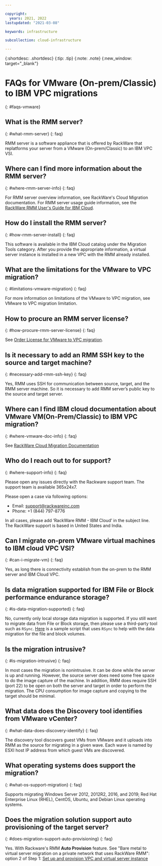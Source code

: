 ```yaml
---

copyright:
  years: 2021, 2022
lastupdated: "2021-03-08"

keywords: infrastructure

subcollection: cloud-infrastructure

---
```


{:shortdesc: .shortdesc}
{:tip: .tip}
{:note: .note}
{:new_window: target="_blank"}

# FAQs for VMware (On-prem/Classic) to IBM VPC migrations 
{: #faqs-vmware}

## What is the RMM server? 
{: #what-rmm-server}
{: faq}

RMM server is a software appliance that is offered by RackWare that replatforms your server from a VMware (On-prem/Classic) to an IBM VPC VSI. 
 
## Where can I find more information about the RMM server? 
{: #where-rmm-server-info}
{: faq}

For RMM server overview information, see RackWare's Cloud Migration documentation. For RMM server usage guide information, see the [RackWare RMM User's Guide for IBM Cloud](https://cloud.ibm.com/docs/cloud-infrastructure?topic=cloud-infrastructure-migrating-images-vmware-vpc). 
 
## How do I install the RMM server? 
{: #how-rmm-server-install}
{: faq}

This software is available in the IBM Cloud catalog under the Migration Tools category. After you provide the appropriate information, a virtual server instance is installed in a new VPC with the RMM already installed. 
 
## What are the limitations for the VMware to VPC migration? 
{: #limitations-vmware-migration}
{: faq}

For more information on limitations of the VMware to VPC migration, see VMware to VPC migration limitation. 
 
 
## How to procure an RMM server license?  
{: #how-procure-rmm-server-license}
{: faq}

See [Order License for VMware to VPC migration](https://cloud.ibm.com/docs/cloud-infrastructure?topic=cloud-infrastructure-migrating-images-vmware-vpc#byol-bring-your-own-license-from-rackware). 
 
## Is it necessary to add an RMM SSH key to the source and target machine? 
{: #necessary-add-rmm-ssh-key}
{: faq}

Yes, RMM uses SSH for communication between source, target, and the RMM server machine. So it is necessary to add RMM server’s public key to the source and target server.  
 
 
## Where can I find IBM cloud documentation about VMware VM(On-Prem/Classic) to IBM VPC migration? 
{: #where-vmware-doc-info}
{: faq}

See [RackWare Cloud Migration Documentation](https://www.rackwareinc.com/cloud-migration)
 
## Who do I reach out to for support? 
{: #where-support-info}
{: faq}

Please open any issues directly with the Rackware support team. The support team is available 365x24x7.

Please open a case via following options:

- Email: support@rackwareinc.com 
- Phone: +1 (844) 797-8776 

In all cases, please add ‘RackWare RMM - IBM Cloud’ in the subject line. The RackWare support is based in United States and India. 
 
## Can I migrate on-prem VMware virtual machines to IBM cloud VPC VSI? 
{: #can-i-migrate-vm}
{: faq}

Yes, as long there is connectivity establish from the on-prem to the RMM server and IBM Cloud VPC. 
 
## Is data migration supported for IBM File or Block performance endurance storage? 
{: #is-data-migration-supported}
{: faq}

No, currently only local storage data migration is supported. If you still want to migrate data from File or Block storage, then please use a third-party tool such as `RSync`. [Here](/docs/cloud-infrastructure?topic=cloud-infrastructure-faqs-vmware#is-data-migration-supported) is a sample script that uses `RSync` to help with the data migration for the file and block volumes.
 
## Is the migration intrusive?  
{: #is-migration-intrusive}
{: faq}

 In most cases the migration is nonintrusive.  It can be done while the server is up and running.  However, the source server does need some free space to do the image capture of the machine.  In addition, RMM does require SSH (port 22) to be open on both the server and target in order to perform the migration.  The CPU consumption for image capture and copying to the target should be minimal. 
 
## What data does the Discovery tool identifies from VMware vCenter? 
{: #what-data-does-discovery-identify}
{: faq}

The discovery tool discovers guest VMs from VMware and it uploads into RMM as the source for migrating in a given wave. Each wave is named by ESXI host IP address from which guest VMs are discovered.   
 
## What operating systems does support the migration?
{: #what-os-support-migration}
{: faq} 

Supports migrating Windows Server 2012, 2012R2, 2016, and 2019; Red Hat Enterprise Linux (RHEL), CentOS, Ubuntu, and Debian Linux operating systems. 
 
## Does the migration solution support auto provisioning of the target server? 
{: #does-migration-support-auto-provisioning}
{: faq}

Yes. With Rackware's RMM **Auto Provision** feature. See "Bare metal to virtual server migration on a private network that uses RackWare RMM": option 2 of Step 1: [Set up and provision VPC and virtual server instance](/docs/cloud-infrastructure?topic=cloud-infrastructure-migrating-images-vmware-vpc#cloud-vpc-vsi-setup)
 
 